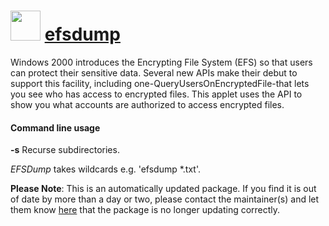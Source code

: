 ﻿# <img src="https://cdn.jsdelivr.net/gh/mkevenaar/chocolatey-packages@4c553d8238d35a85ee9dea4b70bfec7950826f14/icons/efsdump.png" width="48" height="48"/> [efsdump](https://community.chocolatey.org/packages/efsdump)


Windows 2000 introduces the Encrypting File System (EFS) so that users can protect their sensitive data. Several new APIs make their debut to support this facility, including one-QueryUsersOnEncryptedFile-that lets you see who has access to encrypted files. This applet uses the API to show you what accounts are authorized to access encrypted files.

#### Command line usage

__-s__    Recurse subdirectories.

_EFSDump_ takes wildcards e.g. 'efsdump *.txt'.

**Please Note**: This is an automatically updated package. If you find it is
out of date by more than a day or two, please contact the maintainer(s) and
let them know [here](https://github.com/mkevenaar/chocolatey-packages/issues) that the package is no longer updating correctly.
